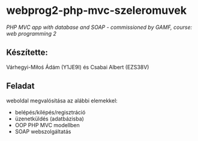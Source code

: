 # webprog2-php-mvc-szeleromuvek
*PHP MVC app with database and SOAP - commissioned by GAMF, course: web programming 2*
## Készítette: 
Várhegyi-Miłoś Ádám (Y1JE9I) és Csabai Albert (EZS38V)
## Feladat
weboldal megvalósítása az alábbi elemekkel:
- belépés/kilépés/regisztráció
- üzenetküldés (adatbázisba)
- OOP PHP MVC modellben
- SOAP webszolgáltatás
